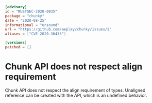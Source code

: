 ```toml
[advisory]
id = "RUSTSEC-2020-0035"
package = "chunky"
date = "2020-08-25"
informational = "unsound"
url = "https://github.com/aeplay/chunky/issues/2"
aliases = ["CVE-2020-36433"]

[versions]
patched = []
```

# Chunk API does not respect align requirement

Chunk API does not respect the align requirement of types. Unaligned reference can be created with the API, which is an undefined behavior.
